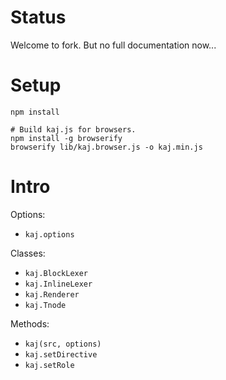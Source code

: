 # Status

Welcome to fork. But no full documentation now...

# Setup

    npm install

    # Build kaj.js for browsers.
    npm install -g browserify
    browserify lib/kaj.browser.js -o kaj.min.js

# Intro

Options:

* `kaj.options`

Classes:

* `kaj.BlockLexer`
* `kaj.InlineLexer`
* `kaj.Renderer`
* `kaj.Tnode`

Methods:

* `kaj(src, options)`
* `kaj.setDirective`
* `kaj.setRole`